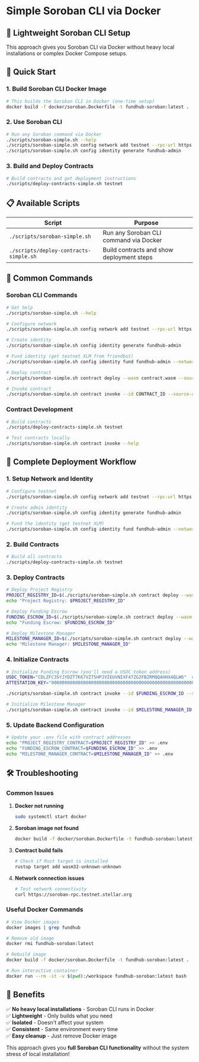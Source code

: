 # Simple Soroban CLI via Docker

## 🐳 **Lightweight Soroban CLI Setup**

This approach gives you Soroban CLI via Docker without heavy local installations or complex Docker Compose setups.

## 🚀 **Quick Start**

### 1. **Build Soroban CLI Docker Image**
```bash
# This builds the Soroban CLI in Docker (one-time setup)
docker build -f docker/soroban.Dockerfile -t fundhub-soroban:latest .
```

### 2. **Use Soroban CLI**
```bash
# Run any Soroban command via Docker
./scripts/soroban-simple.sh --help
./scripts/soroban-simple.sh config network add testnet --rpc-url https://soroban-rpc.testnet.stellar.org --network-passphrase "Test SDF Network ; September 2015"
./scripts/soroban-simple.sh config identity generate fundhub-admin
```

### 3. **Build and Deploy Contracts**
```bash
# Build contracts and get deployment instructions
./scripts/deploy-contracts-simple.sh testnet
```

## 📋 **Available Scripts**

| Script | Purpose |
|--------|---------|
| `./scripts/soroban-simple.sh` | Run any Soroban CLI command via Docker |
| `./scripts/deploy-contracts-simple.sh` | Build contracts and show deployment steps |

## 🔧 **Common Commands**

### **Soroban CLI Commands**
```bash
# Get help
./scripts/soroban-simple.sh --help

# Configure network
./scripts/soroban-simple.sh config network add testnet --rpc-url https://soroban-rpc.testnet.stellar.org --network-passphrase "Test SDF Network ; September 2015"

# Create identity
./scripts/soroban-simple.sh config identity generate fundhub-admin

# Fund identity (get testnet XLM from friendbot)
./scripts/soroban-simple.sh config identity fund fundhub-admin --network testnet

# Deploy contract
./scripts/soroban-simple.sh contract deploy --wasm contract.wasm --source-account fundhub-admin --network testnet

# Invoke contract
./scripts/soroban-simple.sh contract invoke --id CONTRACT_ID --source-account fundhub-admin --network testnet -- initialize --token TOKEN_ID
```

### **Contract Development**
```bash
# Build contracts
./scripts/deploy-contracts-simple.sh testnet

# Test contracts locally
./scripts/soroban-simple.sh contract invoke --help
```

## 🎯 **Complete Deployment Workflow**

### **1. Setup Network and Identity**
```bash
# Configure testnet
./scripts/soroban-simple.sh config network add testnet --rpc-url https://soroban-rpc.testnet.stellar.org --network-passphrase "Test SDF Network ; September 2015"

# Create admin identity
./scripts/soroban-simple.sh config identity generate fundhub-admin

# Fund the identity (get testnet XLM)
./scripts/soroban-simple.sh config identity fund fundhub-admin --network testnet
```

### **2. Build Contracts**
```bash
# Build all contracts
./scripts/deploy-contracts-simple.sh testnet
```

### **3. Deploy Contracts**
```bash
# Deploy Project Registry
PROJECT_REGISTRY_ID=$(./scripts/soroban-simple.sh contract deploy --wasm project-registry/target/wasm32-unknown-unknown/release/project_registry_optimized.wasm --source-account fundhub-admin --network testnet)
echo "Project Registry: $PROJECT_REGISTRY_ID"

# Deploy Funding Escrow
FUNDING_ESCROW_ID=$(./scripts/soroban-simple.sh contract deploy --wasm funding-escrow/target/wasm32-unknown-unknown/release/funding_escrow_optimized.wasm --source-account fundhub-admin --network testnet)
echo "Funding Escrow: $FUNDING_ESCROW_ID"

# Deploy Milestone Manager
MILESTONE_MANAGER_ID=$(./scripts/soroban-simple.sh contract deploy --wasm milestone-manager/target/wasm32-unknown-unknown/release/milestone_manager_optimized.wasm --source-account fundhub-admin --network testnet)
echo "Milestone Manager: $MILESTONE_MANAGER_ID"
```

### **4. Initialize Contracts**
```bash
# Initialize Funding Escrow (you'll need a USDC token address)
USDC_TOKEN="CDLZFC3SYJYDZT7K67VZ75HPJVIEUVNIXF47ZG2FB2RMQQAHHX4QLW6"  # Testnet USDC
ATTESTATION_KEY="0000000000000000000000000000000000000000000000000000000000000001"

./scripts/soroban-simple.sh contract invoke --id $FUNDING_ESCROW_ID --source-account fundhub-admin --network testnet -- initialize --token $USDC_TOKEN --attestation_pubkey $ATTESTATION_KEY

# Initialize Milestone Manager
./scripts/soroban-simple.sh contract invoke --id $MILESTONE_MANAGER_ID --source-account fundhub-admin --network testnet -- initialize --admin $(./scripts/soroban-simple.sh config identity address fundhub-admin) --attestation_key $ATTESTATION_KEY
```

### **5. Update Backend Configuration**
```bash
# Update your .env file with contract addresses
echo "PROJECT_REGISTRY_CONTRACT=$PROJECT_REGISTRY_ID" >> .env
echo "FUNDING_ESCROW_CONTRACT=$FUNDING_ESCROW_ID" >> .env
echo "MILESTONE_MANAGER_CONTRACT=$MILESTONE_MANAGER_ID" >> .env
```

## 🛠️ **Troubleshooting**

### **Common Issues**

1. **Docker not running**
   ```bash
   sudo systemctl start docker
   ```

2. **Soroban image not found**
   ```bash
   docker build -f docker/soroban.Dockerfile -t fundhub-soroban:latest .
   ```

3. **Contract build fails**
   ```bash
   # Check if Rust target is installed
   rustup target add wasm32-unknown-unknown
   ```

4. **Network connection issues**
   ```bash
   # Test network connectivity
   curl https://soroban-rpc.testnet.stellar.org
   ```

### **Useful Docker Commands**

```bash
# View Docker images
docker images | grep fundhub

# Remove old image
docker rmi fundhub-soroban:latest

# Rebuild image
docker build -f docker/soroban.Dockerfile -t fundhub-soroban:latest . --no-cache

# Run interactive container
docker run --rm -it -v $(pwd):/workspace fundhub-soroban:latest bash
```

## 🎉 **Benefits**

✅ **No heavy local installations** - Soroban CLI runs in Docker  
✅ **Lightweight** - Only builds what you need  
✅ **Isolated** - Doesn't affect your system  
✅ **Consistent** - Same environment every time  
✅ **Easy cleanup** - Just remove Docker image  

This approach gives you **full Soroban CLI functionality** without the system stress of local installation!
